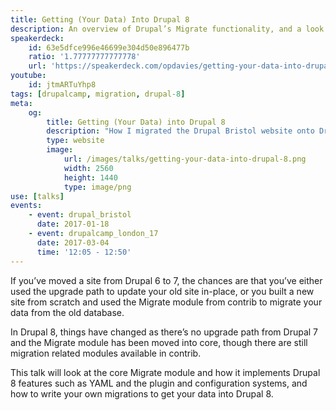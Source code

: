 ```yaml
---
title: Getting (Your Data) Into Drupal 8
description: An overview of Drupal’s Migrate functionality, and a look at how to write your own migrations.
speakerdeck:
    id: 63e5dfce996e46699e304d50e896477b
    ratio: '1.77777777777778'
    url: 'https://speakerdeck.com/opdavies/getting-your-data-into-drupal-8-drupal_bristol'
youtube:
    id: jtmARTuYhp8
tags: [drupalcamp, migration, drupal-8]
meta:
    og:
        title: Getting (Your Data) into Drupal 8
        description: "How I migrated the Drupal Bristol website onto Drupal 8."
        type: website
        image:
            url: /images/talks/getting-your-data-into-drupal-8.png
            width: 2560
            height: 1440
            type: image/png
use: [talks]
events:
    - event: drupal_bristol
      date: 2017-01-18
    - event: drupalcamp_london_17
      date: 2017-03-04
      time: '12:05 - 12:50'
---
```

If you’ve moved a site from Drupal 6 to 7, the chances are that you’ve either used the upgrade path to update your old site in-place, or you built a new site from scratch and used the Migrate module from contrib to migrate your data from the old database.

In Drupal 8, things have changed as there’s no upgrade path from Drupal 7 and the Migrate module has been moved into core, though there are still migration related modules available in contrib.

This talk will look at the core Migrate module and how it implements Drupal 8 features such as YAML and the plugin and configuration systems, and how to write your own migrations to get your data into Drupal 8.
